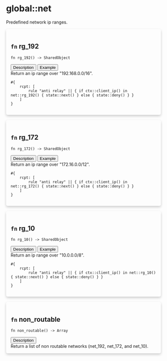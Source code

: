 # global::net

Predefined network ip ranges.


<div markdown="span" style='box-shadow: 0 4px 8px 0 rgba(0,0,0,0.2); padding: 15px; border-radius: 5px;'>

<h2 class="func-name"> <code>fn</code> rg_192 </h2>

```rust,ignore
fn rg_192() -> SharedObject
```

<div class="tab">
    <button
    group="rg_192"
    id="link-rg_192-description"
    class="tablinks active"
    onclick="openTab(event, 'rg_192', 'description')">
        Description
    </button>
    <button
    group="rg_192"
    id="link-rg_192-Example"
    class="tablinks"
    onclick="openTab(event, 'rg_192', 'Example')">
        Example
    </button></div>

<div group="rg_192" id="rg_192-description" style="display: block;" markdown="span" class="tabcontent">
Return an ip range over "192.168.0.0/16".


</div>

<div group="rg_192" id="rg_192-Example" class="tabcontent">

```ignore
#{
    rcpt: [
        rule "anti relay" || { if ctx::client_ip() in net::rg_192() { state::next() } else { state::deny() } }
    ]
}
```
</div>

</div>
</br>

<div markdown="span" style='box-shadow: 0 4px 8px 0 rgba(0,0,0,0.2); padding: 15px; border-radius: 5px;'>

<h2 class="func-name"> <code>fn</code> rg_172 </h2>

```rust,ignore
fn rg_172() -> SharedObject
```

<div class="tab">
    <button
    group="rg_172"
    id="link-rg_172-description"
    class="tablinks active"
    onclick="openTab(event, 'rg_172', 'description')">
        Description
    </button>
    <button
    group="rg_172"
    id="link-rg_172-Example"
    class="tablinks"
    onclick="openTab(event, 'rg_172', 'Example')">
        Example
    </button></div>

<div group="rg_172" id="rg_172-description" style="display: block;" markdown="span" class="tabcontent">
Return an ip range over "172.16.0.0/12".


</div>

<div group="rg_172" id="rg_172-Example" class="tabcontent">

```ignore
#{
    rcpt: [
        rule "anti relay" || { if ctx::client_ip() in net::rg_172() { state::next() } else { state::deny() } }
    ]
}
```
</div>

</div>
</br>

<div markdown="span" style='box-shadow: 0 4px 8px 0 rgba(0,0,0,0.2); padding: 15px; border-radius: 5px;'>

<h2 class="func-name"> <code>fn</code> rg_10 </h2>

```rust,ignore
fn rg_10() -> SharedObject
```

<div class="tab">
    <button
    group="rg_10"
    id="link-rg_10-description"
    class="tablinks active"
    onclick="openTab(event, 'rg_10', 'description')">
        Description
    </button>
    <button
    group="rg_10"
    id="link-rg_10-Example"
    class="tablinks"
    onclick="openTab(event, 'rg_10', 'Example')">
        Example
    </button></div>

<div group="rg_10" id="rg_10-description" style="display: block;" markdown="span" class="tabcontent">
Return an ip range over "10.0.0.0/8".


</div>

<div group="rg_10" id="rg_10-Example" class="tabcontent">

```ignore
#{
    rcpt: [
        rule "anti relay" || { if ctx::client_ip() in net::rg_10() { state::next() } else { state::deny() } }
    ]
}
```
</div>

</div>
</br>

<div markdown="span" style='box-shadow: 0 4px 8px 0 rgba(0,0,0,0.2); padding: 15px; border-radius: 5px;'>

<h2 class="func-name"> <code>fn</code> non_routable </h2>

```rust,ignore
fn non_routable() -> Array
```

<div class="tab">
    <button
    group="non_routable"
    id="link-non_routable-description"
    class="tablinks active"
    onclick="openTab(event, 'non_routable', 'description')">
        Description
    </button></div>

<div group="non_routable" id="non_routable-description" style="display: block;" markdown="span" class="tabcontent">
Return a list of non routable networks (net_192, net_172, and net_10).
</div>

</div>
</br>
